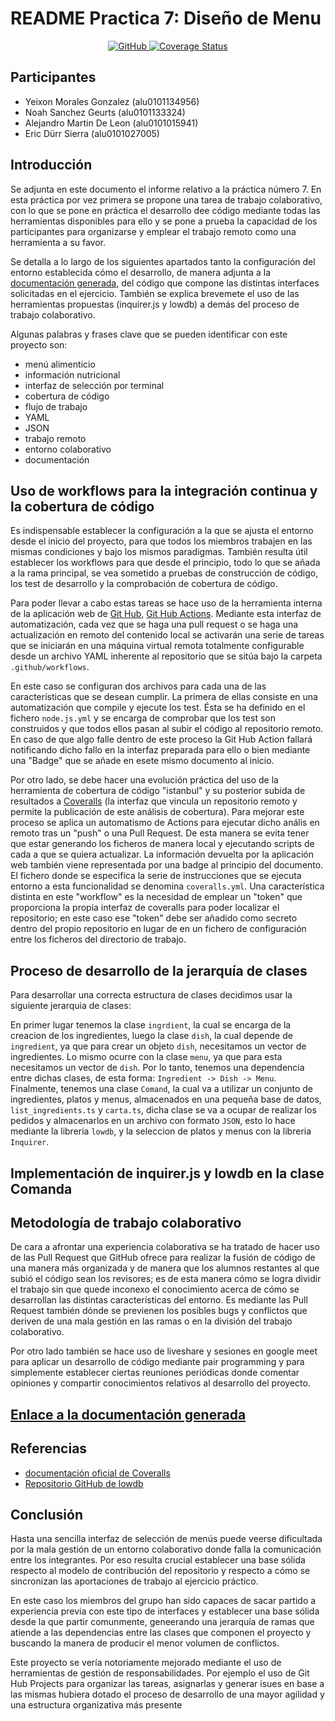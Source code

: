 # README Practica 7: Diseño de Menu

<p align="center">
    <a href="https://github.com/ULL-ESIT-INF-DSI-2021/ull-esit-inf-dsi-20-21-prct07-menu-datamodel-grupo-d/actions/workflows/node.js.yml">
        <img alt="GitHub" src="https://github.com/ULL-ESIT-INF-DSI-2021/ull-esit-inf-dsi-20-21-prct07-menu-datamodel-grupo-d/actions/workflows/node.js.yml/badge.svg">
    </a>  
    <a href="https://coveralls.io/github/ULL-ESIT-INF-DSI-2021/ull-esit-inf-dsi-20-21-prct07-menu-datamodel-grupo-d?branch=master">
        <img src="https://coveralls.io/repos/github/ULL-ESIT-INF-DSI-2021/ull-esit-inf-dsi-20-21-prct07-menu-datamodel-grupo-d/badge.svg?branch=master" alt="Coverage Status" />
    </a>
</p>

## Participantes

* Yeixon Morales Gonzalez (alu0101134956)
* Noah Sanchez Geurts (alu0101133324)
* Alejandro Martin De Leon (alu0101015941)
* Eric Dürr Sierra (alu0101027005)


## Introducción 
Se adjunta en este documento el informe relativo a la práctica número 7. En esta práctica por vez primera se propone una tarea de trabajo colaborativo, 
con lo que se pone en práctica el desarrollo dee código mediante todas las herramientas disponibles para ello y se pone a prueba la capacidad de los
participantes para organizarse y emplear el trabajo remoto como una herramienta a su favor.

Se detalla a lo largo de los siguientes apartados tanto la configuración del entorno establecida cómo el desarrollo, de manera adjunta a la [documentación generada](https://ull-esit-inf-dsi-2021.github.io/ull-esit-inf-dsi-20-21-prct07-menu-datamodel-grupo-d/), del código que compone las distintas interfaces solicitadas en el ejercicio. 
También se explica brevemete el uso de las herramientas propuestas (inquirer.js y lowdb) a demás del proceso de trabajo colaborativo.

Algunas palabras y frases clave que se pueden identificar con este proyecto son:
- menú alimenticio
- información nutricional
- interfaz de selección por terminal
- cobertura de código
- flujo de trabajo
- YAML
- JSON
- trabajo remoto
- entorno colaborativo
- documentación

## Uso de workflows para  la integración continua y la cobertura de código

Es indispensable establecer la configuración a la que se ajusta el entorno desde el inicio del proyecto, para que
todos los miembros trabajen en las mismas condiciones y bajo los mismos paradigmas. También resulta útil establecer 
los workflows para que desde el principio, todo lo que se añada a la rama principal, se vea sometido a pruebas de
construcción de código, los test de desarrollo y la comprobación de cobertura de código.

Para poder llevar a cabo estas tareas se hace uso de la herramienta interna de la aplicación web de [Git Hub](https://github.com/), 
[Git Hub Actions](https://github.com/features/actions). Mediante esta interfaz de automatización, cada vez que se haga una pull request 
o se haga una actualización en remoto del contenido local se activarán una serie de tareas que se iniciarán en una máquina virtual remota 
totalmente configurable desde un archivo YAML inherente al repositorio que se sitúa bajo la carpeta `.github/workflows`.

En este caso se configuran dos archivos para cada una de las características que se desean cumplir. La primera de ellas consiste en una automatización 
que compile y ejecute los test. Ésta se ha definido en el fichero `node.js.yml` y se encarga de comprobar que los test son construidos y que todos ellos 
pasan al subir el código al repositorio remoto. En caso de que algo falle dentro de este proceso la Git Hub Action fallará notificando dicho fallo en la
interfaz preparada para ello o bien mediante una "Badge" que se añade en esete mismo documento al inicio.

Por otro lado, se debe hacer una evolución práctica del uso de la herramienta de cobertura de código "istanbul" y su posterior subida de resultados a [Coveralls](https://coveralls.io/) (la interfaz que vincula un repositorio remoto y permite la publicación de este análisis de cobertura). Para mejorar este proceso se aplica un automatismo de Actions para ejecutar dicho anális en remoto tras un "push" o una Pull Request. De esta manera se evita tener que estar generando los ficheros de manera local y ejecutando scripts de cada a que se quiera actualizar. La información devuelta por la aplicación web también viene representada por una badge al principio del documento. El fichero donde se especifica la serie de instrucciones que se ejecuta entorno a esta funcionalidad se denomina `coveralls.yml`. Una característica distinta en este "workflow" es la necesidad de emplear un "token" que proporciona la propia interfaz de coveralls para poder localizar el repositorio; en este caso ese "token" debe ser añadido como secreto dentro del propio repositorio en lugar de en un fichero de configuración entre los ficheros del directorio de trabajo.


## Proceso de desarrollo de la jerarquía de clases


<!-- SOLO AQUÏ-->
Para desarrollar una correcta estructura de clases decidimos usar la siguiente jerarquia de clases:

En primer lugar tenemos la clase ```ingrdient```, la cual se encarga de la creacion de los ingredientes, luego la clase ```dish```, la cual depende de ```ingredient```, ya que para crear un objeto ```dish```, necesitamos un vector de ingredientes. Lo mismo ocurre con la clase ```menu```, ya que para esta necesitamos un vector de ```dish```. Por lo tanto, tenemos una dependencia entre dichas clases, de esta forma: ```Ingredient -> Dish -> Menu```. Finalmente, tenemos una clase ```Comand```, la cual va a utilizar un conjunto de ingredientes, platos y menus, almacenados en una pequeña base de datos, ```list_ingredients.ts``` y ```carta.ts```, dicha clase se va a ocupar de realizar los pedidos y almacenarlos en un archivo con formato ```JSON```, esto lo hace mediante la libreria ```lowdb```, y la seleccion de platos y menus con la libreria ```Inquirer```.
<!-- -------- -->

## Implementación de inquirer.js y lowdb en la clase Comanda

<!-- SOLO AQUÏ-->

<!-- -------- -->

## Metodología de trabajo colaborativo

De cara a afrontar una experiencia colaborativa se ha tratado de hacer uso de las Pull Request que GitHub ofrece para realizar la fusión de código de una manera más organizada 
y de manera que los alumnos restantes al que subió el código sean los revisores; es de esta manera cómo se logra dividir el trabajo sin que quede inconexo el conocimiento acerca de 
cómo se desarrollan las distintas características del entorno. Es mediante las Pull Request también dónde se previenen los posibles bugs y conflictos que deriven de una mala gestión 
en las ramas o en la división del trabajo colaborativo.  

Por otro lado también se hace uso de liveshare y sesiones en google meet para aplicar un desarrollo de código mediante pair programming y para simplemente establecer ciertas reuniones periódicas donde comentar opiniones y compartir conocimientos relativos al desarrollo del proyecto.


## [Enlace a la documentación generada](https://ull-esit-inf-dsi-2021.github.io/ull-esit-inf-dsi-20-21-prct07-menu-datamodel-grupo-d/)
## Referencias

- [documentación oficial de Coveralls](https://docs.coveralls.io/)
- [Repositorio GitHub de lowdb](https://github.com/typicode/lowdb)

## Conclusión 

Hasta una sencilla interfaz de selección de menús puede veerse dificultada por la mala gestión de un entorno colaborativo donde falla la comunicación entre los integrantes. Por eso resulta crucial establecer una base sólida respecto al modelo de contribución del repositorio y respecto a cómo se sincronizan las aportaciones de trabajo al ejercicio práctico. 

En este caso los miembros del grupo han sido capaces de sacar partido a experiencia previa con este tipo de interfaces y establecer una base sólida desde la que partir comunmente, geneerando una jerarquía de ramas que atiende a las dependencias entre las clases que componen el proyecto y buscando la manera de producir el menor volumen de conflictos.

Este proyecto se vería notoriamente mejorado mediante el uso de herramientas de gestión de responsabilidades. Por ejemplo el uso de Git Hub Projects para organizar las tareas, asignarlas y generar isues en base a las mismas hubiera dotado el proceso de desarrollo de una mayor agilidad y una estructura organizativa más presente
